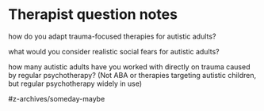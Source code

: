 # Therapist question notes
how do you adapt trauma-focused therapies for autistic adults? 

what would you consider realistic social fears for autistic adults? 

how many autistic adults have you worked with directly on trauma caused by regular psychotherapy? (Not ABA or therapies targeting autistic children, but regular psychotherapy widely in use)

#z-archives/someday-maybe